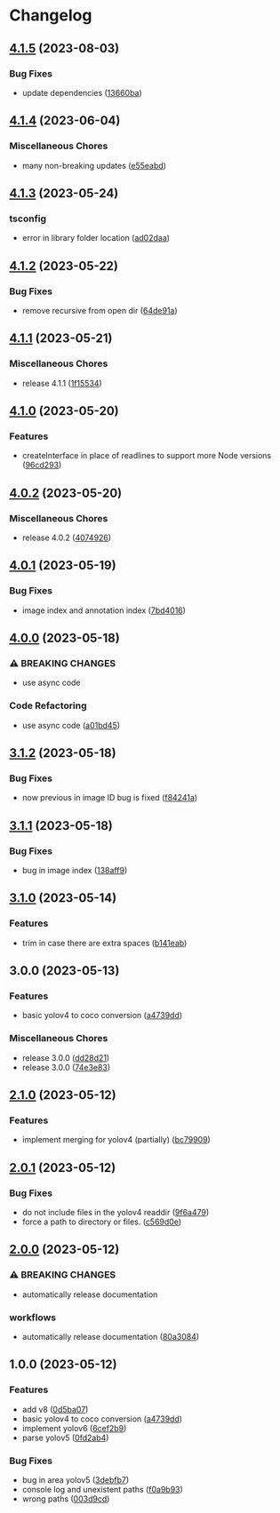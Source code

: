 # Changelog

## [4.1.5](https://github.com/santimirandarp/yolo2coco/compare/v4.1.4...v4.1.5) (2023-08-03)


### Bug Fixes

* update dependencies ([13660ba](https://github.com/santimirandarp/yolo2coco/commit/13660baa849750d839587bca43dbfedafe88a709))

## [4.1.4](https://github.com/santimirandarp/yolo2coco/compare/v4.1.3...v4.1.4) (2023-06-04)


### Miscellaneous Chores

* many non-breaking updates ([e55eabd](https://github.com/santimirandarp/yolo2coco/commit/e55eabd94466c7344d389904814f3756cf3726c0))

## [4.1.3](https://github.com/santimirandarp/yolo2coco/compare/v4.1.2...v4.1.3) (2023-05-24)


### tsconfig

* error in library folder location ([ad02daa](https://github.com/santimirandarp/yolo2coco/commit/ad02daa50ee5bbd076fe26702c92e6b4eb0c9389))

## [4.1.2](https://github.com/santimirandarp/yolo2coco/compare/v4.1.1...v4.1.2) (2023-05-22)


### Bug Fixes

* remove recursive from open dir ([64de91a](https://github.com/santimirandarp/yolo2coco/commit/64de91aa4df508bdb73706d64b79585e0bd7a392))

## [4.1.1](https://github.com/santimirandarp/yolo2coco/compare/v4.1.0...v4.1.1) (2023-05-21)


### Miscellaneous Chores

* release 4.1.1 ([1f15534](https://github.com/santimirandarp/yolo2coco/commit/1f15534129a99be61ca4d69f4b3c920face71aff))

## [4.1.0](https://github.com/santimirandarp/yolo2coco/compare/v4.0.2...v4.1.0) (2023-05-20)


### Features

* createInterface in place of readlines to support more Node versions ([96cd293](https://github.com/santimirandarp/yolo2coco/commit/96cd293c17104b930f8242e554c04bbb96810377))

## [4.0.2](https://github.com/santimirandarp/yolo2coco/compare/v4.0.1...v4.0.2) (2023-05-20)


### Miscellaneous Chores

* release 4.0.2 ([4074926](https://github.com/santimirandarp/yolo2coco/commit/4074926f99b69baf22c59ae6ab68d7cd5050bd97))

## [4.0.1](https://github.com/santimirandarp/yolo2coco/compare/v4.0.0...v4.0.1) (2023-05-19)


### Bug Fixes

* image index and annotation index ([7bd4016](https://github.com/santimirandarp/yolo2coco/commit/7bd40160beaee2926f41b8c3c652178fe6f2fe13))

## [4.0.0](https://github.com/santimirandarp/yolo2coco/compare/v3.1.2...v4.0.0) (2023-05-18)


### ⚠ BREAKING CHANGES

* use async code

### Code Refactoring

* use async code ([a01bd45](https://github.com/santimirandarp/yolo2coco/commit/a01bd45124beaa0fdee69ef920776fd868f2be8d))

## [3.1.2](https://github.com/santimirandarp/yolo2coco/compare/v3.1.1...v3.1.2) (2023-05-18)


### Bug Fixes

* now previous in image ID bug is fixed ([f84241a](https://github.com/santimirandarp/yolo2coco/commit/f84241a01783da1379b847ef26644504917bcc1a))

## [3.1.1](https://github.com/santimirandarp/yolo2coco/compare/v3.1.0...v3.1.1) (2023-05-18)


### Bug Fixes

* bug in image index ([138aff9](https://github.com/santimirandarp/yolo2coco/commit/138aff97576402376d42b1c72d7b18b8826f62a9))

## [3.1.0](https://github.com/santimirandarp/yolo2coco/compare/v3.0.0...v3.1.0) (2023-05-14)


### Features

* trim in case there are extra spaces ([b141eab](https://github.com/santimirandarp/yolo2coco/commit/b141eabbee9fa30775a7aebd95daf5a5287d75c0))

## 3.0.0 (2023-05-13)


### Features

* basic yolov4 to coco conversion ([a4739dd](https://github.com/santimirandarp/yolo2coco/commit/a4739dd26d7b29dc510033a4292fec8419aa75b1))


### Miscellaneous Chores

* release 3.0.0 ([dd28d21](https://github.com/santimirandarp/yolo2coco/commit/dd28d2154c8c5e71ca0b310c699643f376f03291))
* release 3.0.0 ([74e3e83](https://github.com/santimirandarp/yolo2coco/commit/74e3e83dece574012a5d802a724b01c88088f5b3))

## [2.1.0](https://github.com/santimirandarp/yolo2coco/compare/v2.0.1...v2.1.0) (2023-05-12)


### Features

* implement merging for yolov4 (partially) ([bc79909](https://github.com/santimirandarp/yolo2coco/commit/bc799093606bdae1900ba5d1e52f31b6b7d2bb76))

## [2.0.1](https://github.com/santimirandarp/yolo2coco/compare/v2.0.0...v2.0.1) (2023-05-12)


### Bug Fixes

* do not include files in the yolov4 readdir ([9f6a479](https://github.com/santimirandarp/yolo2coco/commit/9f6a47973aeca2082e94bc7a3ef5b67d6d50867f))
* force a path to directory or files. ([c569d0e](https://github.com/santimirandarp/yolo2coco/commit/c569d0e96b25003a91f7dad503471981e16e0085))

## [2.0.0](https://github.com/santimirandarp/yolo2coco/compare/v1.0.0...v2.0.0) (2023-05-12)


### ⚠ BREAKING CHANGES

* automatically release documentation

### workflows

* automatically release documentation ([80a3084](https://github.com/santimirandarp/yolo2coco/commit/80a3084950283028d5b7fbe4d8c6ff9544a83e50))

## 1.0.0 (2023-05-12)


### Features

* add v8 ([0d5ba07](https://github.com/santimirandarp/yolo2coco/commit/0d5ba0791ac1db9f11d98747cb1ea4a3c21c03c9))
* basic yolov4 to coco conversion ([a4739dd](https://github.com/santimirandarp/yolo2coco/commit/a4739dd26d7b29dc510033a4292fec8419aa75b1))
* implement yolov6 ([6cef2b9](https://github.com/santimirandarp/yolo2coco/commit/6cef2b9c0888c66edba8bee19c4001919adfa231))
* parse yolov5 ([0fd2ab4](https://github.com/santimirandarp/yolo2coco/commit/0fd2ab4982c9869c0387e897feaa7a22a27b130a))


### Bug Fixes

* bug in area yolov5 ([3debfb7](https://github.com/santimirandarp/yolo2coco/commit/3debfb76a1e3a051ba115727c6a0d4077b8fa673))
* console log and unexistent paths ([f0a9b93](https://github.com/santimirandarp/yolo2coco/commit/f0a9b930aaf5db41db0ae62aadaa57ccd38930a2))
* wrong paths ([003d9cd](https://github.com/santimirandarp/yolo2coco/commit/003d9cd2e4be88c76919d7a2f251f0cfbb1e7a63))
